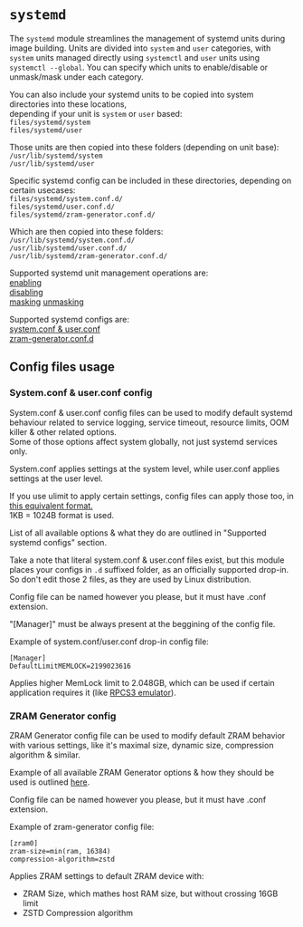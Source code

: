 # `systemd`

The `systemd` module streamlines the management of systemd units during image building. Units are divided into `system` and `user` categories, with `system` units managed directly using `systemctl` and `user` units using `systemctl --global`. You can specify which units to enable/disable or unmask/mask under each category.

You can also include your systemd units to be copied into system directories into these locations,  
depending if your unit is `system` or `user` based:  
`files/systemd/system`  
`files/systemd/user`

Those units are then copied into these folders (depending on unit base):  
`/usr/lib/systemd/system`  
`/usr/lib/systemd/user`

Specific systemd config can be included in these directories, depending on certain usecases:  
`files/systemd/system.conf.d/`  
`files/systemd/user.conf.d/`  
`files/systemd/zram-generator.conf.d/`

Which are then copied into these folders:  
`/usr/lib/systemd/system.conf.d/`  
`/usr/lib/systemd/user.conf.d/`  
`/usr/lib/systemd/zram-generator.conf.d/`

Supported systemd unit management operations are:  
[enabling](https://www.freedesktop.org/software/systemd/man/latest/systemctl.html#enable%20UNIT%E2%80%A6)  
[disabling](https://www.freedesktop.org/software/systemd/man/latest/systemctl.html#disable%20UNIT%E2%80%A6)  
[masking](https://www.freedesktop.org/software/systemd/man/latest/systemctl.html#mask%20UNIT%E2%80%A6%E2%80%A6)
[unmasking](https://www.freedesktop.org/software/systemd/man/latest/systemctl.html#unmask%20UNIT%E2%80%A6)

Supported systemd configs are:  
[system.conf & user.conf](https://www.freedesktop.org/software/systemd/man/latest/systemd-system.conf.html)  
[zram-generator.conf.d](https://github.com/systemd/zram-generator)

## Config files usage

### System.conf & user.conf config

System.conf & user.conf config files can be used to modify default systemd behaviour related to service logging, service timeout, resource limits, OOM killer & other related options.  
Some of those options affect system globally, not just systemd services only.  

System.conf applies settings at the system level, while user.conf applies settings at the user level.

If you use ulimit to apply certain settings, config files can apply those too, in [this equivalent format.](https://www.freedesktop.org/software/systemd/man/latest/systemd.exec.html#Process%20Properties)  
1KB = 1024B format is used.

List of all available options & what they do are outlined in "Supported systemd configs" section.

Take a note that literal system.conf & user.conf files exist, but this module places your configs in `.d` suffixed folder, as an officially supported drop-in.  
So don't edit those 2 files, as they are used by Linux distribution.

Config file can be named however you please, but it must have .conf extension.

"[Manager]" must be always present at the beggining of the config file.

Example of system.conf/user.conf drop-in config file:
```
[Manager]
DefaultLimitMEMLOCK=2199023616
```
Applies higher MemLock limit to 2.048GB, which can be used if certain application requires it (like [RPCS3 emulator](https://github.com/RPCS3/rpcs3/issues/9328)).

### ZRAM Generator config

ZRAM Generator config file can be used to modify default ZRAM behavior with various settings, like it's maximal size, dynamic size, compression algorithm & similar.

Example of all available ZRAM Generator options & how they should be used is outlined [here](https://github.com/systemd/zram-generator/blob/main/zram-generator.conf.example).

Config file can be named however you please, but it must have .conf extension.

Example of zram-generator config file:
```
[zram0]
zram-size=min(ram, 16384)
compression-algorithm=zstd
```
Applies ZRAM settings to default ZRAM device with:
- ZRAM Size, which mathes host RAM size, but without crossing 16GB limit 
- ZSTD Compression algorithm
